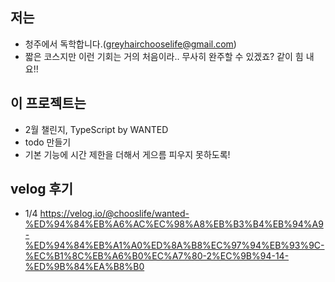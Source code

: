 ## 저는

- 청주에서 독학합니다.(greyhairchooselife@gmail.com)
- 짧은 코스지만 이런 기회는 거의 처음이라.. 무사히 완주할 수 있겠죠? 같이 힘 내요!!

## 이 프로젝트는

- 2월 챌린지, TypeScript by WANTED
- todo 만들기
- 기본 기능에 시간 제한을 더해서 게으름 피우지 못하도록!

## velog 후기

- 1/4 https://velog.io/@chooslife/wanted-%ED%94%84%EB%A6%AC%EC%98%A8%EB%B3%B4%EB%94%A9-%ED%94%84%EB%A1%A0%ED%8A%B8%EC%97%94%EB%93%9C-%EC%B1%8C%EB%A6%B0%EC%A7%80-2%EC%9B%94-14-%ED%9B%84%EA%B8%B0
